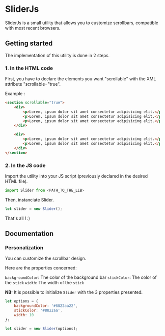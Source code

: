 # SliderJs

SliderJs is a small utility that allows you to customize scrollbars, compatible with most recent browsers.

## Getting started

The implementation of this utility is done in 2 steps.

### 1. In the HTML code

First, you have to declare the elements you want "scrollable" with the XML attribute "scrollable="true".

Example :

```html
<section scrollable="true">
    <div>
        <p>Lorem, ipsum dolor sit amet consectetur adipisicing elit.</p>
        <p>Lorem, ipsum dolor sit amet consectetur adipisicing elit.</p>
        <p>Lorem, ipsum dolor sit amet consectetur adipisicing elit.</p>
    </div>

    <div>
        <p>Lorem, ipsum dolor sit amet consectetur adipisicing elit.</p>
        <p>Lorem, ipsum dolor sit amet consectetur adipisicing elit.</p>
    </div>
</section>
```

### 2. In the JS code

Import the utility into your JS script (previously declared in the desired HTML file).

```javascript
import Slider from <PATH_TO_THE_LIB>
```

Then, instanciate Slider.

```javascript
let slider = new Slider();
```

That's all ! :)

## Documentation

### Personalization

You can customize the scrollbar design.

Here are the properties concerned:

`backgroundColor`: The color of the background bar
`stickColor`: The color of the `stick`
`width`: The width of the `stick`

**NB:** It is possible to initialize `Slider` with the 3 properties presented.

```javascript
let options = {
    backgroundColor: '#8822aa22',
    stickColor: '#8822aa',
    width: 10
};

let slider = new Slider(options);
```